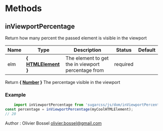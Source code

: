 # Methods


## inViewportPercentage

Return how many percent the passed element is visible in the viewport



Name  |  Type  |  Description  |  Status  |  Default
------------  |  ------------  |  ------------  |  ------------  |  ------------
elm  |  **{ [HTMLElement](https://developer.mozilla.org/fr/docs/Web/API/HTMLElement) }**  |  The element to get the in viewport percentage from  |  required  |

Return **{ [Number](https://developer.mozilla.org/fr/docs/Web/JavaScript/Reference/Objets_globaux/Number) }** The percentage visible in the viewport

### Example
```js
	import inViewportPercentage from 'sugarcss/js/dom/inViewportPercentage'
const percentage = inViewportPercentage(myCoolHTMLElement);
// 20
```
Author : Olivier Bossel <olivier.bossel@gmail.com>